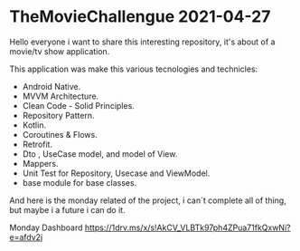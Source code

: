 # TheMovieChallengue 2021-04-27

Hello everyone i want to share this interesting repository, it's about of a movie/tv show application.

This application was make this various tecnologies and technicles:

* Android Native.
* MVVM Architecture.
* Clean Code - Solid Principles.
* Repository Pattern.
* Kotlin.
* Coroutines & Flows.
* Retrofit.
* Dto , UseCase model, and model of View.
* Mappers.
* Unit Test for Repository, Usecase and ViewModel.
* base module for base classes.

And here is the monday related of the project, i can´t complete all of thing, but maybe i a future i can do it.

Monday Dashboard
https://1drv.ms/x/s!AkCV_VLBTk97ph4ZPua71fkQxwNi?e=afdv2j
